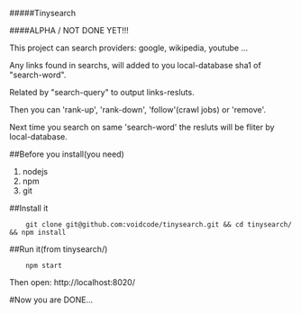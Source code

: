 #####Tinysearch

####ALPHA / NOT DONE YET!!!


This project can search providers: google, wikipedia, youtube ...

Any links found in searchs, will added to you local-database sha1 of "search-word".

Related by "search-query" to output links-resluts.

Then you can 'rank-up', 'rank-down', 'follow'(crawl jobs) or 'remove'.

Next time you search on same 'search-word' the resluts will be fliter by local-database.

##Before you install(you need) 
1. nodejs
2. npm 
3. git


##Install it

```
    git clone git@github.com:voidcode/tinysearch.git && cd tinysearch/ && npm install
```

##Run it(from tinysearch/)

```
    npm start
```


Then open: http://localhost:8020/


#Now you are DONE...